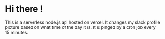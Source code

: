 # Hi there !

This is a serverless node.js api hosted on vercel. It changes my slack profile picture based on what time of the day it is. It is pinged by a cron job every 15 minutes.
